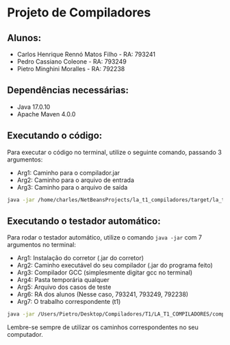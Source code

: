 # Projeto de Compiladores

## Alunos:
- Carlos Henrique Rennó Matos Filho - RA: 793241
- Pedro Cassiano Coleone - RA: 793249
- Pietro Minghini Moralles - RA: 792238

## Dependências necessárias:
- Java 17.0.10
- Apache Maven 4.0.0

## Executando o código:

Para executar o código no terminal, utilize o seguinte comando, passando 3 argumentos:
- Arg1: Caminho para o compilador.jar
- Arg2: Caminho para o arquivo de entrada
- Arg3: Caminho para o arquivo de saída

```bash
java -jar /home/charles/NetBeansProjects/la_t1_compiladores/target/la_t1_compiladores-1.0-SNAPSHOT-jar-with-dependencies.jar /home/charles/Área\ de\ Trabalho/casos-de-teste/1.casos_teste_t1/entrada/1-algoritmo_2-2_apostila_LA.txt Downloads/Saida
```

## Executando o testador automático:

Para rodar o testador automático, utilize o comando `java -jar` com 7 argumentos no terminal:
- Arg1: Instalação do corretor (.jar do corretor)
- Arg2: Caminho executável do seu compilador (.jar do programa feito)
- Arg3: Compilador GCC (simplesmente digitar gcc no terminal)
- Arg4: Pasta temporária qualquer
- Arg5: Arquivo dos casos de teste
- Arg6: RA dos alunos (Nesse caso, 793241, 793249, 792238)
- Arg7: O trabalho correspondente (t1)

```bash
java -jar /Users/Pietro/Desktop/Compiladores/T1/LA_T1_COMPILADORES/compiladores-corretor-automatico-1.0-SNAPSHOT-jar-with-dependencies.jar "java -jar /Users/Pietro/Desktop/Compiladores/T1/LA_T1_COMPILADORES/target/LA_T1_COMPILADORES-1.0-SNAPSHOT-jar-with-dependencies.jar" gcc /Users/Pietro/Desktop/temp /Users/Pietro/Desktop/casos-de-teste "793241, 792238, " t1
```

Lembre-se sempre de utilizar os caminhos correspondentes no seu computador.
